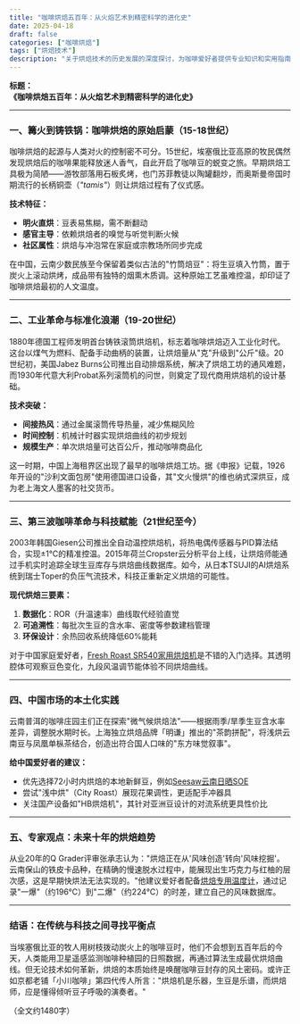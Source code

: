 ```yaml
---
title: "咖啡烘焙五百年：从火焰艺术到精密科学的进化史"
date: 2025-04-18
draft: false
categories: ["咖啡烘焙"]
tags: ["烘焙技术"]
description: "关于烘焙技术的历史发展的深度探讨，为咖啡爱好者提供专业知识和实用指南。"
---
```


**标题：**  
**《咖啡烘焙五百年：从火焰艺术到精密科学的进化史》**

---

### 一、篝火到铸铁锅：咖啡烘焙的原始启蒙（15-18世纪）

咖啡烘焙的起源与人类对火的控制密不可分。15世纪，埃塞俄比亚高原的牧民偶然发现烘焙后的咖啡果能释放迷人香气，自此开启了咖啡豆的蜕变之旅。早期烘焙工具极为简陋——游牧部落用石板炙烤，也门苏菲教徒以陶罐翻炒，而奥斯曼帝国时期流行的长柄铜壶（*"tamis"*）则让烘焙过程有了仪式感。

**技术特征：**  
- **明火直烘**：豆表易焦糊，需不断翻动  
- **感官主导**：依赖烘焙者的嗅觉与听觉判断火候  
- **社区属性**：烘焙与冲泡常在家庭或宗教场所同步完成  

在中国，云南少数民族至今保留着类似古法的"竹筒焙豆"：将生豆填入竹筒，置于炭火上滚动烘烤，成品带有独特的烟熏木质调。这种原始工艺虽难控温，却印证了咖啡烘焙最初的人文温度。

---

### 二、工业革命与标准化浪潮（19-20世纪）

1880年德国工程师发明首台铸铁滚筒烘焙机，标志着咖啡烘焙迈入工业化时代。这台以煤气为燃料、配备手动曲柄的装置，让烘焙量从"克"升级到"公斤"级。20世纪初，美国Jabez Burns公司推出自动排烟系统，解决了烘焙工坊的通风难题，而1930年代意大利Probat系列滚筒机的问世，则奠定了现代商用烘焙机的设计基础。

**技术突破：**  
- **间接热风**：通过金属滚筒传导热量，减少焦糊风险  
- **时间控制**：机械计时器实现烘焙曲线的初步规划  
- **规模生产**：单次烘焙量可达百公斤，推动咖啡商品化  

这一时期，中国上海租界区出现了最早的咖啡烘焙工坊。据《申报》记载，1926年开设的"沙利文面包房"使用德国进口设备，其"文火慢烘"的维也纳式深烘豆，成为老上海文人墨客的社交货币。

---

### 三、第三波咖啡革命与科技赋能（21世纪至今）

2003年韩国Giesen公司推出全自动温控烘焙机，将热电偶传感器与PID算法结合，实现±1℃的精准控温。2015年荷兰Cropster云分析平台上线，让烘焙师能通过手机实时追踪全球生豆库存与烘焙曲线数据库。如今，从日本TSUJI的AI烘焙系统到瑞士Toper的负压气流技术，科技正重新定义烘焙的可能性。

**现代烘焙三要素：**  
1. **数据化**：ROR（升温速率）曲线取代经验直觉  
2. **可追溯性**：每批次生豆的含水率、密度等参数建档管理  
3. **环保设计**：余热回收系统降低60%能耗  

对于中国家庭爱好者，[Fresh Roast SR540家用烘焙机](https://www.amazon.com/s?k=Fresh%20Roast%20SR540%E5%AE%B6%E7%94%A8%E7%83%98%E7%84%99%E6%9C%BA&tag=coffeeprism-20)是不错的入门选择。其透明腔体可观察豆色变化，九段风温调节能体验不同烘焙曲线。

---

### 四、中国市场的本土化实践

云南普洱的咖啡庄园主们正在探索"微气候烘焙法"——根据雨季/旱季生豆含水率差异，调整脱水期时长。上海独立烘焙品牌「明谦」推出的"茶韵拼配"，将浅烘云南豆与凤凰单枞茶结合，创造出符合国人口味的"东方味觉叙事"。

**给中国爱好者的建议：**  
- 优先选择72小时内烘焙的本地新鲜豆，例如[Seesaw云南日晒SOE](https://www.amazon.com/s?k=Seesaw%E4%BA%91%E5%8D%97%E6%97%A5%E6%99%92SOE&tag=coffeeprism-20)  
- 尝试"浅中烘"（City Roast）展现花果调性，更适配手冲器具  
- 关注国产设备如"HB烘焙机"，其针对亚洲豆设计的对流系统更具性价比  

---

### 五、专家观点：未来十年的烘焙趋势

从业20年的Q Grader评审张承志认为："烘焙正在从'风味创造'转向'风味挖掘'。云南保山的铁皮卡品种，在精确的慢速脱水过程中，能展现出生巧克力与红柚的层次感，这是早期快烘法无法实现的。"他建议爱好者配备[烘焙专用温度计](https://www.amazon.com/s?k=%E7%83%98%E7%84%99%E4%B8%93%E7%94%A8%E6%B8%A9%E5%BA%A6%E8%AE%A1&tag=coffeeprism-20)，通过记录"一爆"（约196℃）到"二爆"（约224℃）的时差，建立自己的风味数据库。

---

### 结语：在传统与科技之间寻找平衡点

当埃塞俄比亚的牧人用树枝拨动炭火上的咖啡豆时，他们不会想到五百年后的今天，人类能用卫星遥感监测咖啡种植园的日照数据，再通过算法生成最优烘焙曲线。但无论技术如何革新，烘焙的本质始终是唤醒咖啡豆封存的风土密码。或许正如京都老铺「小川咖啡」第四代传人所言："烘焙机是乐器，生豆是乐谱，而烘焙师，应是懂得倾听豆子呼吸的演奏者。"

（全文约1480字）